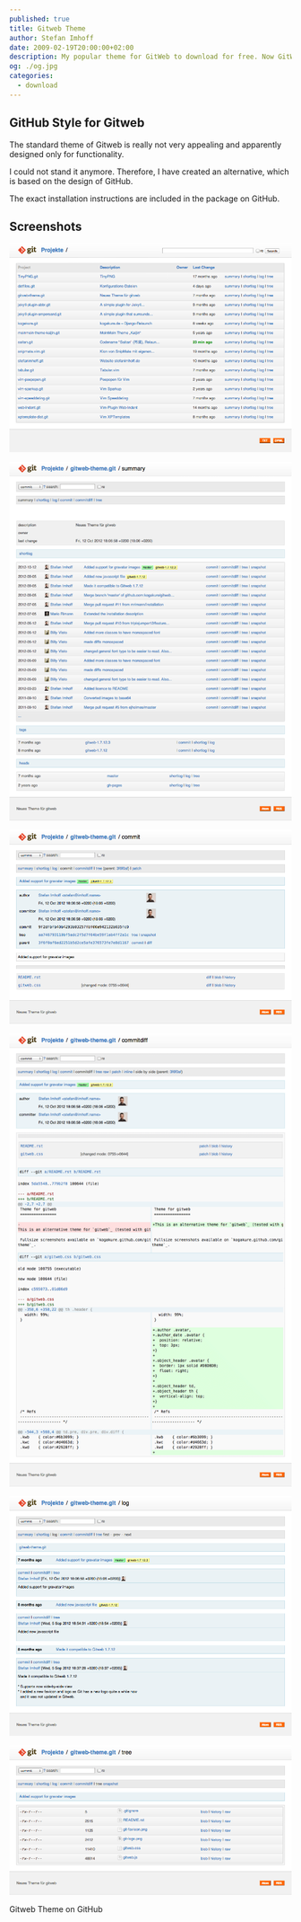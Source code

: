 ```yaml
---
published: true
title: Gitweb Theme
author: Stefan Imhoff
date: 2009-02-19T20:00:00+02:00
description: My popular theme for GitWeb to download for free. Now GitWeb looks a bit more similar to GitHub and is not so ugly anymore.
og: ./og.jpg
categories:
  - download
---
```


## GitHub Style for Gitweb

The standard theme of Gitweb is really not very appealing and apparently designed only for functionality.

I could not stand it anymore. Therefore, I have created an alternative, which is based on the design of GitHub.

The exact installation instructions are included in the package on GitHub.

## Screenshots

![Project View](gitweb-theme-projects.png "Project View")

![Summary](gitweb-theme-summary.png "Summary")

![Commit](gitweb-theme-commit.png "Commit")

![Commit DIFF](gitweb-theme-commitdiff.png "Commit DIFF")

![Log](gitweb-theme-log.png "Log")

![Tree View](gitweb-theme-tree.png "Tree View")

<MoreLink href="https://github.com/kogakure/gitweb-theme/">
  Gitweb Theme on GitHub
</MoreLink>
